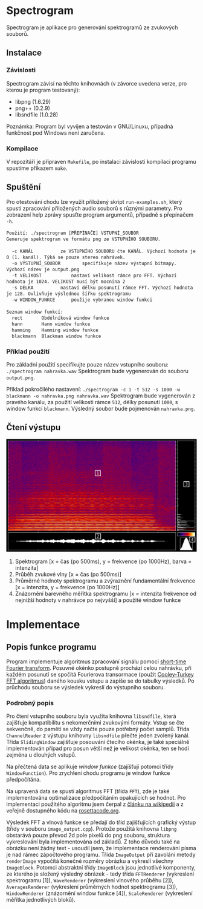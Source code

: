 # Spectrogram

Spectrogram je aplikace pro generování spektrogramů ze zvukových souborů.

## Instalace
### Závislosti
Spectrogram závisí na těchto knihovnách (v závorce uvedena verze, pro kterou je program testovaný):
 * libpng (1.6.29)
 * png++ (0.2.9)
 * libsndfile (1.0.28)

Poznámka: Program byl vyvíjen a testován v GNU/Linuxu, případná funkčnost pod Windows není zaručena.
### Kompilace
V repozitáři je připraven `Makefile`, po instalaci závislostí kompilaci programu spustíme příkazem `make`.

## Spuštění
Pro otestování chodu lze využít přiložený skript `run-examples.sh`, který spustí zpracování přiložených audio souborů s různými parametry.
Pro zobrazení help zprávy spusťte program argumentů, případně s přepínačem `-h`.
```
Použití: ./spectrogram [PŘEPÍNAČE] VSTUPNÍ_SOUBOR
Generuje spektrogram ve formátu png ze VSTUPNÍHO SOUBORU.

  -c KANÁL			ze VSTUPNÍHO SOUBORU čte KANÁL. Výchozí hodnota je 0 (1. kanál). Týká se pouze stereo nahrávek.
  -o VÝSTUPNÍ_SOUBOR		specifikuje název výstupní bitmapy. Výchozí název je output.png
  -t VELIKOST			nastaví velikost rámce pro FFT. Výchozí hodnota je 1024. VELIKOST musí být mocnina 2
  -s DÉLKA			nastaví délku posunutí rámce FFT. Výchozí hodnota je 128. Ovlivňuje výslednou šířku spektrogramu
  -w WINDOW_FUNKCE		použije vybranou window funkci

Seznam window funkcí:
  rect		 Obdélníková window funkce
  hann		 Hann window funkce
  hamming	 Hamming window funkce
  blackmann	 Blackman window funkce
```

### Příklad použití
Pro základní použití specifikujte pouze název vstupního souboru:
`./spectrogram nahravka.wav`
Spektrogram bude vygenerován do souboru `output.png`.

Příklad pokročilého nastavení:
`./spectrogram -c 1 -t 512 -s 1000 -w blackmann -o nahravka.png nahravka.wav`
Spektrogram bude vygenerován z pravého kanálu, za použití velikosti rámce `512`, délky posunutí `1000`, s window funkcí `blackmann`. Výsledný soubor bude pojmenován `nahravka.png`.

## Čtení výstupu
![spectrogram](docs/popis.png)
1. Spektrogram [x = čas (po 500ms), y = frekvence (po 1000Hz), barva = intenzita]
2. Průběh zvukové vlny [x = čas (po 500ms)]
3. Průměrné hodnoty spektrogramu a zvýraznění fundamentální frekvence [x = intenzita, y = frekvence (po 1000Hz)]
4. Znázornění barevného měřítka spektrogramu [x = intenzita frekvence od nejnižší hodnoty v nahrávce po nejvyšší] a použité window funkce

# Implementace
## Popis funkce programu
Program implementuje algoritmus zpracování signálu pomocí [short-time Fourier transform](https://en.wikipedia.org/wiki/Short-time_Fourier_transform). Posuvné okénko postupně prochází celou nahrávku, při každém posunutí se spočítá Fourierova transormace (použit [Cooley-Turkey FFT algoritmus](https://en.wikipedia.org/wiki/Cooley%E2%80%93Tukey_FFT_algorithm)) daného kousku vstupu a zapíše se do tabulky výsledků. Po průchodu souboru se výsledek vykreslí do výstupního souboru.

### Podrobný popis
Pro čtení vstupního souboru byla využita knihovna `libsndfile`, která zajišťuje kompatibilitu s nekomerčními zvukovými formáty. Vstup se čte sekvenčně, do paměti se vždy načte pouze potřebný počet samplů. Třída `ChannelReader` z výstupu knihovny `libsndfile` přečte jeden zvolený kanál. Třída `SlidingWindow` zajišťuje posouvání čtecího okénka, je také speciálně implementován případ pro posun větší než je velikost okénka, ten se hodí zejména u dlouhých vstupů.

Na přečtená data se aplikuje _window funkce_ (zajíšťují potomci třídy `WindowFunction`). Pro zrychlení chodu programu je window funkce předpočítána.

Na upravená data se spustí algoritmus FFT (třída `FFT`), zde je také implementována optimalizace předpočítáním opakujících se hodnot. Pro implementaci použitého algoritmu jsem čerpal z [článku na wikipedii](https://en.wikipedia.org/wiki/Cooley%E2%80%93Tukey_FFT_algorithm) a z veřejně dostupného kódu na [rosettacode.org](https://rosettacode.org/wiki/Fast_Fourier_transform#C.2B.2B).

Výsledek FFT a vlnová funkce se předají do tříd zajišťujících grafický výstup (třídy v souboru `image_output.cpp`). Protože použitá knihovna `libpng` obstarává pouze převod 2d pole pixelů do png souboru, struktura vykreslování byla implementována od základů. Z toho důvodu také na obrázku není žádný text - usoudil jsem, že implementace renderování písma je nad rámec zápočtového programu. Třída `ImageOutput` při zavolání metody `renderImage` vypočítá konečné rozměry obrázku a vykreslí všechny `ImageBlock`. Potomci abstraktní třídy `ImageBlock` jsou jednotlivé komponenty, ze kterého je složený výsledný obrázek - tedy třída `FFTRenderer` (vykreslení spektrogramu [1]), `WaveRenderer` (vykreslení vlnového průběhu [2]), `AveragesRenderer` (vykreslení průměrných hodnot spektrogramu [3]), `WindowRenderer` (znázornění window funkce [4]), `ScaleRenderer` (vykreslení měřítka jednotlivých bloků).